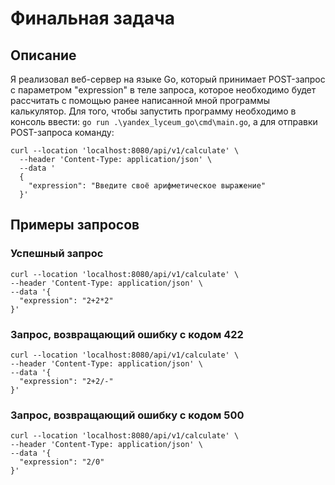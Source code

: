 # Финальная задача
## Описание
Я реализовал веб-сервер на языке Go, который принимает POST-запрос с параметром "expression" в теле запроса, которое необходимо будет рассчитать с помощью ранее написанной мной программы калькулятор.
Для того, чтобы запустить программу необходимо в консоль ввести:
```go run .\yandex_lyceum_go\cmd\main.go```, а для отправки POST-запроса команду:
```
curl --location 'localhost:8080/api/v1/calculate' \         
  --header 'Content-Type: application/json' \         
  --data '
  {
    "expression": "Введите своё арифметическое выражение"
  }'
```
## Примеры запросов
### Успешный запрос
```
curl --location 'localhost:8080/api/v1/calculate' \
--header 'Content-Type: application/json' \
--data '{
  "expression": "2+2*2"
}'
```
### Запрос, возвращающий ошибку с кодом 422
```
curl --location 'localhost:8080/api/v1/calculate' \
--header 'Content-Type: application/json' \
--data '{
  "expression": "2+2/-"
}'
```
### Запрос, возвращающий ошибку с кодом 500
```
curl --location 'localhost:8080/api/v1/calculate' \
--header 'Content-Type: application/json' \
--data '{
  "expression": "2/0"
}'
```
